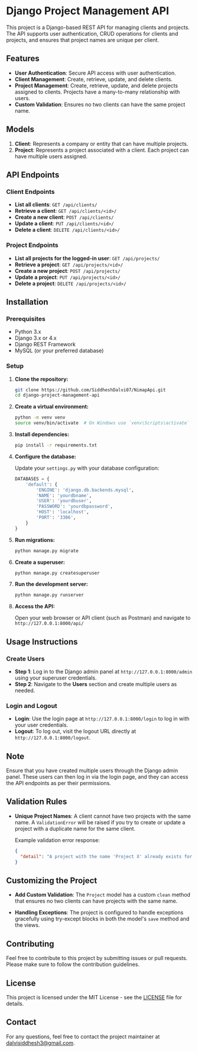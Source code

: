 # Django Project Management API

This project is a Django-based REST API for managing clients and projects. The API supports user authentication, CRUD operations for clients and projects, and ensures that project names are unique per client.

## Features

- **User Authentication**: Secure API access with user authentication.
- **Client Management**: Create, retrieve, update, and delete clients.
- **Project Management**: Create, retrieve, update, and delete projects assigned to clients. Projects have a many-to-many relationship with users.
- **Custom Validation**: Ensures no two clients can have the same project name.

## Models

1. **Client**: Represents a company or entity that can have multiple projects.
2. **Project**: Represents a project associated with a client. Each project can have multiple users assigned.

## API Endpoints

### Client Endpoints

- **List all clients**: `GET /api/clients/`
- **Retrieve a client**: `GET /api/clients/<id>/`
- **Create a new client**: `POST /api/clients/`
- **Update a client**: `PUT /api/clients/<id>/`
- **Delete a client**: `DELETE /api/clients/<id>/`

### Project Endpoints

- **List all projects for the logged-in user**: `GET /api/projects/`
- **Retrieve a project**: `GET /api/projects/<id>/`
- **Create a new project**: `POST /api/projects/`
- **Update a project**: `PUT /api/projects/<id>/`
- **Delete a project**: `DELETE /api/projects/<id>/`

## Installation

### Prerequisites

- Python 3.x
- Django 3.x or 4.x
- Django REST Framework
- MySQL (or your preferred database)

### Setup

1. **Clone the repository:**

   ```bash
   git clone https://github.com/SiddheshDalvi07/NimapApi.git
   cd django-project-management-api
   ```

2. **Create a virtual environment:**

   ```bash
   python -m venv venv
   source venv/bin/activate  # On Windows use `venv\Scripts\activate`
   ```

3. **Install dependencies:**

   ```bash
   pip install -r requirements.txt
   ```

4. **Configure the database:**

   Update your `settings.py` with your database configuration:

   ```python
   DATABASES = {
       'default': {
           'ENGINE': 'django.db.backends.mysql',
           'NAME': 'yourdbname',
           'USER': 'yourdbuser',
           'PASSWORD': 'yourdbpassword',
           'HOST': 'localhost',
           'PORT': '3306',
       }
   }
   ```

5. **Run migrations:**

   ```bash
   python manage.py migrate
   ```

6. **Create a superuser:**

   ```bash
   python manage.py createsuperuser
   ```

7. **Run the development server:**

   ```bash
   python manage.py runserver
   ```

8. **Access the API:**

   Open your web browser or API client (such as Postman) and navigate to `http://127.0.0.1:8000/api/`

## Usage Instructions

### Create Users

- **Step 1**: Log in to the Django admin panel at `http://127.0.0.1:8000/admin` using your superuser credentials.
- **Step 2**: Navigate to the **Users** section and create multiple users as needed.

### Login and Logout

- **Login**: Use the login page at `http://127.0.0.1:8000/login` to log in with your user credentials.
- **Logout**: To log out, visit the logout URL directly at `http://127.0.0.1:8000/logout`.

## Note

Ensure that you have created multiple users through the Django admin panel. These users can then log in via the login page, and they can access the API endpoints as per their permissions.   

## Validation Rules

- **Unique Project Names**: A client cannot have two projects with the same name. A `ValidationError` will be raised if you try to create or update a project with a duplicate name for the same client.
  
  Example validation error response:
  ```json
  {
    "detail": "A project with the name 'Project X' already exists for client 'Client Y'."
  }
  ```

## Customizing the Project

- **Add Custom Validation**: The `Project` model has a custom `clean` method that ensures no two clients can have projects with the same name.

- **Handling Exceptions**: The project is configured to handle exceptions gracefully using try-except blocks in both the model's `save` method and the views.

## Contributing

Feel free to contribute to this project by submitting issues or pull requests. Please make sure to follow the contribution guidelines.

## License

This project is licensed under the MIT License - see the [LICENSE](LICENSE) file for details.

## Contact

For any questions, feel free to contact the project maintainer at [dalvisiddhesh3@gmail.com](mailto:dalvisiddhesh3@gmail.com).

